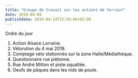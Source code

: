 ```yaml
---
title: "Groupe de travail sur les actions de terrain"
date: 2019-04-09
publishdate: 2019-04-14T23:50:06+02:00
---
```


Ordre du jour

1. Action Alsace Lorraine.
2. Vélorution du 4 mai 2019.
3. Comptage vélo stationnés sur la zone Halle/Médiathèque.
4. Questionnaire rue piétonne.
5. Rue André Mitton et piste squattée.
6. Oeufs de pâques dans les nids de poule.